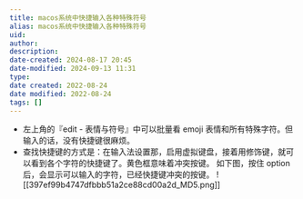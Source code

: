 ```yaml
---
title: macos系统中快捷输入各种特殊符号
alias: macos系统中快捷输入各种特殊符号
uid: 
author: 
description: 
date-created: 2024-08-17 20:45
date-modified: 2024-09-13 11:31
type: 
date created: 2022-08-24
date modified: 2022-08-24
tags: []
---
```


- 左上角的『edit - 表情与符号』中可以批量看 emoji 表情和所有特殊字符。但输入的话，没有快捷键很麻烦。
- 查找快捷键的方式是：在输入法设置那，启用虚拟键盘，接着用修饰键，就可以看到各个字符的快捷键了。黄色框意味着冲突按键。
如下图，按住 option 后，会显示可以输入的字符，已经快捷键冲突的按键。
![[397ef99b4747dfbbb51a2ce88cd00a2d_MD5.png]]
